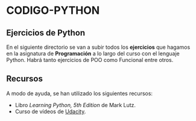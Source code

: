 # CODIGO-PYTHON
## Ejercicios de Python ##
En el siguiente directorio se van a subir todos los **ejercicios** que hagamos en la asignatura de **Programación** a lo largo del curso con el lenguaje Python. Habrá tanto ejercicios de POO como Funcional entre otros.

## Recursos ##
A modo de ayuda, se han utilizado los siguientes recursos:

 - Libro *Learning Python, 5th Edition* de Mark Lutz.
 - Curso de vídeos de [Udacity](https://www.udacity.com/course/intro-to-computer-science--cs101).

